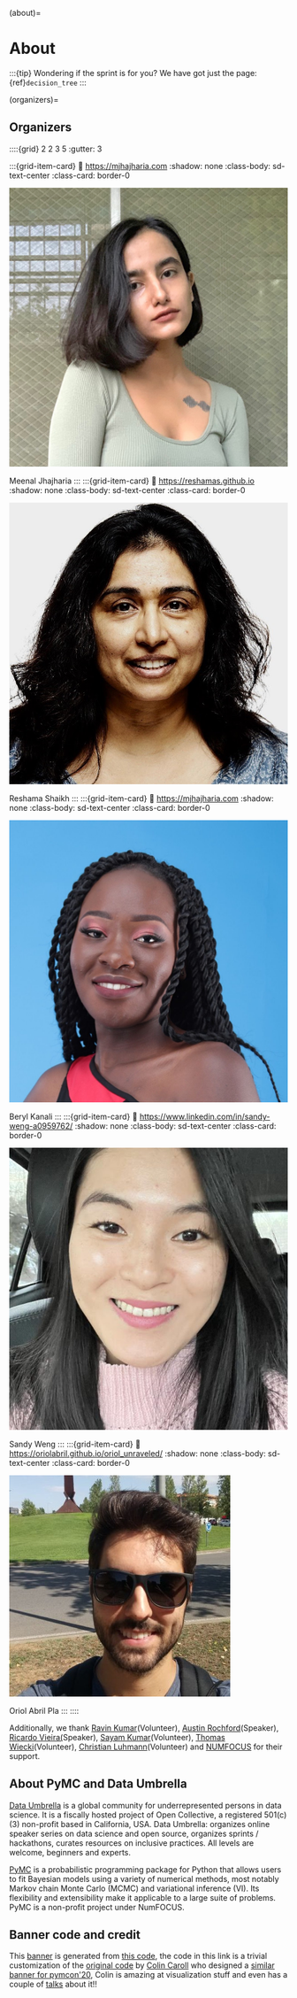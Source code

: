 (about)=
# About

:::{tip}
Wondering if the sprint is for you? We have got just the page: {ref}`decision_tree`
:::

(organizers)=
## Organizers

::::{grid} 2 2 3 5
:gutter: 3

:::{grid-item-card}
:link: https://mjhajharia.com
:shadow: none
:class-body: sd-text-center
:class-card: border-0

<img alt="Meenal Jhajharia" class="rounded-circle" src="../../_static/people/meenal.jpg">

Meenal  Jhajharia
:::
:::{grid-item-card}
:link: https://reshamas.github.io
:shadow: none
:class-body: sd-text-center
:class-card: border-0

<img alt="Reshama Shaikh" src="../../_static/people/reshama.jpg" class="rounded-circle">

Reshama Shaikh
:::
:::{grid-item-card}
:link: https://mjhajharia.com
:shadow: none
:class-body: sd-text-center
:class-card: border-0

<img alt="Beryl Kanali" src="../../_static/people/beryl.JPG" class="rounded-circle">

Beryl Kanali
:::
:::{grid-item-card}
:link: https://www.linkedin.com/in/sandy-weng-a0959762/
:shadow: none
:class-body: sd-text-center
:class-card: border-0

<img alt="Sandy Weng" src="../../_static/people/sandy.jpg" class="rounded-circle">

Sandy Weng
:::
:::{grid-item-card}
:link: https://oriolabril.github.io/oriol_unraveled/
:shadow: none
:class-body: sd-text-center
:class-card: border-0

<img alt="Oriol Abril Pla" src="../../_static/people/oriol.jpg" class="rounded-circle">

Oriol Abril Pla
:::
::::

Additionally, we thank [Ravin Kumar](https://ravinkumar.com)(Volunteer), [Austin Rochford](https://austinrochford.com)(Speaker), [Ricardo Vieira(](https://github.com/ricardoV94/)Speaker), [Sayam Kumar](https://github.com/Sayam753)(Volunteer), [Thomas Wiecki](https://twiecki.io)(Volunteer), [Christian Luhmann](http://cluhmann.github.io/)(Volunteer) and [NUMFOCUS](https://numfocus.org) for their support.

## About PyMC and Data Umbrella

[Data Umbrella](https://www.dataumbrella.org/) is a global community for underrepresented persons in data science. It is a fiscally hosted project of Open Collective, a registered 501(c)(3) non-profit based in California, USA. Data Umbrella: organizes online speaker series on data science and open source, organizes sprints / hackathons, curates resources on inclusive practices. All levels are welcome, beginners and experts.

[PyMC](https://docs.pymc.io/en/latest/about.html) is a probabilistic programming package for Python that allows users to fit Bayesian models using a variety of numerical methods, most notably Markov chain Monte Carlo (MCMC) and variational inference (VI). Its flexibility and extensibility make it applicable to a large suite of problems. PyMC is a non-profit project under NumFOCUS.

## Banner code and credit
This [banner](https://raw.githubusercontent.com/pymc-devs/pymc-data-umbrella/main/banner.png) is generated from [this code](https://raw.githubusercontent.com/pymc-devs/pymc-data-umbrella/main/banner.py), the code in this link is a trivial customization of the [original code](https://github.com/pymc-devs/pymcon/blob/gh-pages/assets/make_trajectories.py) by [Colin Caroll](https://colindcarroll.com) who designed a [similar banner for pymcon'20](https://pymcon.com/), Colin is amazing at visualization stuff and even has a couple of [talks](https://github.com/ColCarroll/yourplotlib) about it!!
